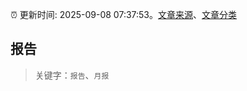 :alarm_clock: 更新时间: 2025-09-08 07:37:53。[文章来源](/README.md)、[文章分类](/TAGS.md)

## 报告


> 关键字：`报告`、`月报`



